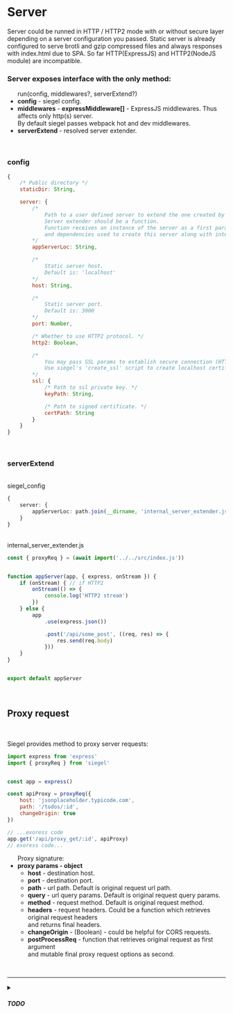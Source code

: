 <h1>Server</h1>
Server could be runned in HTTP / HTTP2 mode with or without secure layer depending on a server configuration you passed.
Static server is already configured to serve brotli and gzip compressed files and always responses with index.html due to SPA.
So far HTTP(ExpressJS) and HTTP2(NodeJS module) are incompatible.

<br/>
<h3>Server exposes interface with the only method:</h3>

<ul>
    run(config, middlewares?, serverExtend?)
    <li><b>config</b> - siegel config.</li>
    <li><b>middlewares</b> - <b>expressMiddleware[]</b> - ExpressJS middlewares. Thus affects only http(s) server.<br />
    By default siegel passes webpack hot and dev middlewares.</li>
    <li><b>serverExtend</b> - resolved server extender.</li>
</ul>
<br />

<h3>config</h3>

```js
{   
    /* Public directory */
    staticDir: String,

    server: {
        /*
            Path to a user defined server to extend the one created by siegel.
            Server extender should be a function.
            Function receives an instance of the server as a first paramenter
            and dependencies used to create this server along with internal server API as a second parameter.
        */
        appServerLoc: String,

        /*
            Static server host.
            Default is: 'localhost'
        */
        host: String,

        /*
            Static server port.
            Default is: 3000
        */
        port: Number,

        /* Whether to use HTTP2 protocol. */
        http2: Boolean,

        /*
            You may pass SSL params to establish secure connection (HTTPS HTTP2S).
            Use siegel's 'create_ssl' script to create localhost certificate.
        */
        ssl: {
            /* Path to ssl private key. */
            keyPath: String,

            /* Path to signed certificate. */
            certPath: String
        }
    }
}
```


<br />
<h3>serverExtend</h3>

<br />
siegel_config
<br />

```ts
{
    server: {
        appServerLoc: path.join(__dirname, 'internal_server_extender.js')
    }
}
```

<br />
internal_server_extender.js
<br />

```js
const { proxyReq } = (await import('../../src/index.js'))


function appServer(app, { express, onStream }) {
    if (onStream) { // if HTTP2
        onStream(() => {
            console.log('HTTP2 stream')
        })
    } else {
        app
            .use(express.json())

            .post('/api/some_post', ((req, res) => {
                res.send(req.body)
            }))
    }
}


export default appServer
```



<br />
<h2>Proxy request</h2>
<br/>

Siegel provides method to proxy server requests:

```js
import express from 'express'
import { proxyReq } from 'siegel'


const app = express()

const apiProxy = proxyReq({
    host: 'jsonplaceholder.typicode.com',
    path: '/todos/:id',
    changeOrigin: true
})

// ...exoress code
app.get('/api/proxy_get/:id', apiProxy)
// exoress code...
```

<ul>
    Proxy signature:
    <li>
        <b>proxy params - object</b>
        <ul>
            <li><b>host</b> - destination host.</li>
            <li><b>port</b> - destination port.</li>
            <li><b>path</b> - url path. Default is original request url path.</li>
            <li><b>query</b> - url query params. Default is original request query params.</li>
            <li><b>method</b> - request method. Default is original request method.</li>
            <li>
                <b>headers</b> - request headers. Could be a function which retrieves original request headers<br/>
                and returns final headers.
            </li>
            <li><b>changeOrigin</b> - (Boolean) - could be helpful for CORS requests.</li>
            <li>
                <b>postProcessReq</b> - function that retrieves original request as first argument<br />
                and mutable final proxy request options as second.
        </ul>
    </li>
</ul>



<br /><hr />
<details>
    <summary><h5>TODO</h5></summary>
    <ul>
        <li>Compatible HTTP1 and HTTP2 static server</li>
        <li>SEO for crawlers (pages prebuild or build on the fly)</li>
        <li>Add more typings</li>
        <li>Isomorphic API?</li>
    </ul>
</details>